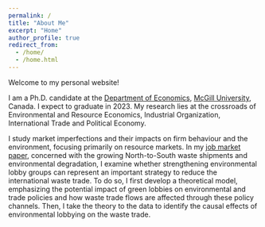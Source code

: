 ```yaml
---
permalink: /
title: "About Me"
excerpt: "Home"
author_profile: true
redirect_from: 
  - /home/
  - /home.html
---
```

<!-- Google tag (gtag.js) -->
<script async src="https://www.googletagmanager.com/gtag/js?id=G-JL2ZY530JC"></script>
<script>
  window.dataLayer = window.dataLayer || [];
  function gtag(){dataLayer.push(arguments);}
  gtag('js', new Date());

  gtag('config', 'G-JL2ZY530JC');
</script>

Welcome to my personal website!

I am a Ph.D. candidate at the [Department of Economics](https://www.mcgill.ca/economics/), [McGill University](https://www.mcgill.ca/), Canada. I expect to graduate in 2023. My research lies at the crossroads of Environmental and Resource Economics, Industrial Organization, International Trade and Political Economy. 

I study market imperfections and their impacts on firm behaviour and the environment, focusing primarily on resource markets. In my [job market paper](https://www.miaodai.org/files/pdf/JMP_Miao.pdf), concerned with the growing North-to-South waste shipments and environmental degradation, I examine whether strengthening environmental lobby groups can represent an important strategy to reduce the international waste trade. To do so, I first develop a theoretical model, emphasizing the potential impact of green lobbies on environmental and trade policies and how waste trade flows are affected through these policy channels. Then, I take the theory to the data to identify the causal effects of environmental lobbying on the waste trade.
